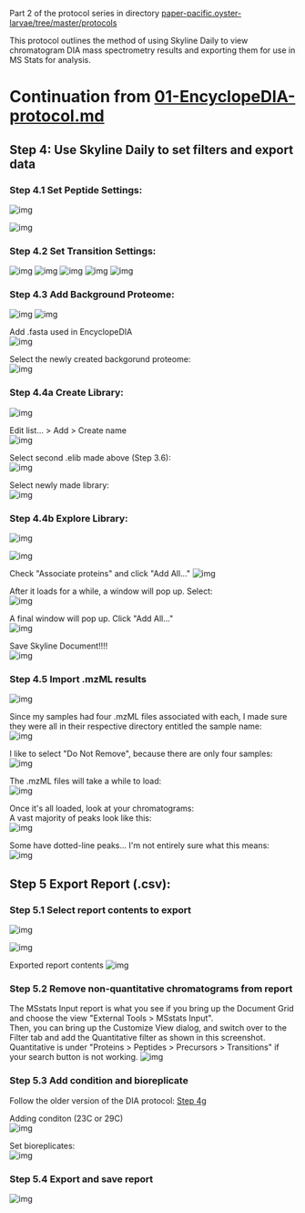 Part 2 of the protocol series in directory [paper-pacific.oyster-larvae/tree/master/protocols](https://github.com/grace-ac/paper-pacific.oyster-larvae/tree/master/protocols)

This protocol outlines the method of using Skyline Daily to view chromatogram DIA mass spectrometry results and exporting them for use in MS Stats for analysis. 

# Continuation from [01-EncyclopeDIA-protocol.md](https://github.com/RobertsLab/project-pacific.oyster-larvae/blob/master/DIA_2015/protocol/01-EncyclopeDIA-protocol.md)

## Step 4: Use Skyline Daily to set filters and export data
### Step 4.1 Set Peptide Settings:   
![img](https://github.com/RobertsLab/project-pacific.oyster-larvae/blob/master/DIA_2015/images/skyline-images/01-pep-settings.PNG)

![img](https://github.com/RobertsLab/project-pacific.oyster-larvae/blob/master/DIA_2015/images/skyline-images/02-pep-settings.PNG)

### Step 4.2 Set Transition Settings:    
![img](https://github.com/RobertsLab/project-pacific.oyster-larvae/blob/master/DIA_2015/images/skyline-images/03-transition-settings.PNG)
![img](https://github.com/RobertsLab/project-pacific.oyster-larvae/blob/master/DIA_2015/images/skyline-images/04-transition-settings.PNG)
![img](https://github.com/RobertsLab/project-pacific.oyster-larvae/blob/master/DIA_2015/images/skyline-images/05-transition-settings.PNG)
![img](https://github.com/RobertsLab/project-pacific.oyster-larvae/blob/master/DIA_2015/images/skyline-images/06-transition-settings.PNG)
![img](https://github.com/RobertsLab/project-pacific.oyster-larvae/blob/master/DIA_2015/images/skyline-images/07-transition-settings.PNG)

### Step 4.3 Add Background Proteome:
![img](https://github.com/RobertsLab/project-pacific.oyster-larvae/blob/master/DIA_2015/images/skyline-images/08-add-background.PNG)
![img](https://github.com/RobertsLab/project-pacific.oyster-larvae/blob/master/DIA_2015/images/skyline-images/09-create-background.PNG)

Add .fasta used in EncyclopeDIA       
![img](https://github.com/RobertsLab/project-pacific.oyster-larvae/blob/master/DIA_2015/images/skyline-images/10-add-fasta.PNG)

Select the newly created backgorund proteome:    
![img](https://github.com/RobertsLab/project-pacific.oyster-larvae/blob/master/DIA_2015/images/skyline-images/11-select-background.PNG)

### Step 4.4a Create Library:    
![img](https://github.com/RobertsLab/project-pacific.oyster-larvae/blob/master/DIA_2015/images/skyline-images/12-library-01.PNG)

Edit list... > Add > Create name         
![img](https://github.com/RobertsLab/project-pacific.oyster-larvae/blob/master/DIA_2015/images/skyline-images/13-library-02.PNG)

Select second .elib made above (Step 3.6):    
![img](https://github.com/RobertsLab/project-pacific.oyster-larvae/blob/master/DIA_2015/images/skyline-images/14-select-elib.PNG)

Select newly made library:    
![img](https://github.com/RobertsLab/project-pacific.oyster-larvae/blob/master/DIA_2015/images/skyline-images/15-pep-settings-last-step.PNG) 

### Step 4.4b Explore Library:   
![img](https://github.com/RobertsLab/project-pacific.oyster-larvae/blob/master/DIA_2015/images/skyline-images/16-explore.PNG)

![img](https://github.com/RobertsLab/project-pacific.oyster-larvae/blob/master/DIA_2015/images/skyline-images/17-explore-2.PNG)

Check "Associate proteins" and click "Add All..."
![img](https://github.com/RobertsLab/project-pacific.oyster-larvae/blob/master/DIA_2015/images/skyline-images/18-add-all.PNG)

After it loads for a while, a window will pop up. Select:   
![img](https://github.com/RobertsLab/project-pacific.oyster-larvae/blob/master/DIA_2015/images/skyline-images/19-include-and-add.PNG)

A final window will pop up. Click "Add All..."    
![img](https://github.com/RobertsLab/project-pacific.oyster-larvae/blob/master/DIA_2015/images/skyline-images/20-add-all-select.PNG)

Save Skyline Document!!!!     
![img](https://github.com/RobertsLab/project-pacific.oyster-larvae/blob/master/DIA_2015/images/skyline-images/21-save-skyline-doc.PNG)

### Step 4.5 Import .mzML results
![img](https://github.com/RobertsLab/project-pacific.oyster-larvae/blob/master/DIA_2015/images/skyline-images/22-import-results.PNG)

Since my samples had four .mzML files associated with each, I made sure they were all in their respective directory entitled the sample name:    
![img](https://github.com/RobertsLab/project-pacific.oyster-larvae/blob/master/DIA_2015/images/skyline-images/23-sample-sep.PNG)

I like to select "Do Not Remove", because there are only four samples:    
![img](https://github.com/RobertsLab/project-pacific.oyster-larvae/blob/master/DIA_2015/images/skyline-images/24-do-not-remove.PNG)

The .mzML files will take a while to load:   
![img](https://github.com/RobertsLab/project-pacific.oyster-larvae/blob/master/DIA_2015/images/skyline-images/25-loading-mzml.PNG)

Once it's all loaded, look at your chromatograms:     
A vast majority of peaks look like this:   
![img](https://github.com/RobertsLab/project-pacific.oyster-larvae/blob/master/DIA_2015/images/skyline-images/26-peaks.PNG)

Some have dotted-line peaks... I'm not entirely sure what this means:   
![img](https://github.com/RobertsLab/project-pacific.oyster-larvae/blob/master/DIA_2015/images/skyline-images/27-spotted-peaks.PNG)

## Step 5 Export Report (.csv):   
### Step 5.1 Select report contents to export
![img](https://github.com/RobertsLab/project-pacific.oyster-larvae/blob/master/DIA_2015/images/skyline-images/28-export-report.PNG)

![img](https://github.com/RobertsLab/project-pacific.oyster-larvae/blob/master/DIA_2015/images/skyline-images/29-search.PNG)

Exported report contents
![img](https://github.com/RobertsLab/project-pacific.oyster-larvae/blob/master/DIA_2015/images/skyline-images/38-updated-export-report.PNG)

### Step 5.2 Remove non-quantitative chromatograms from report
The MSstats Input report is what you see if you bring up the Document Grid and choose the view "External Tools > MSstats Input".    
Then, you can bring up the Customize View dialog, and switch over to the Filter tab and add the Quantitative filter as shown in this screenshot.        
Quantitative is under "Proteins > Peptides > Precursors > Transitions" if your search button is not working.
![img](https://github.com/RobertsLab/project-pacific.oyster-larvae/blob/master/DIA_2015/images/skyline-images/32-1212-edit-report-non-quant-not-incl.PNG)

### Step 5.3 Add condition and bioreplicate 
Follow the older version of the DIA protocol: [Step 4g](https://github.com/RobertsLab/resources/blob/master/protocols/DIA-data-Analyses.md#step-4g-add-condition-and-bioreplicate-information-optional)

Adding conditon (23C or 29C)    
![img](https://github.com/RobertsLab/project-pacific.oyster-larvae/blob/master/DIA_2015/images/skyline-images/36-add-23c-29c.PNG)

Set bioreplicates:    
![img](https://github.com/RobertsLab/project-pacific.oyster-larvae/blob/master/DIA_2015/images/skyline-images/39-new-biorep.PNG)

### Step 5.4 Export and save report
![img](https://github.com/RobertsLab/project-pacific.oyster-larvae/blob/master/DIA_2015/images/skyline-images/30-save-report.PNG)

